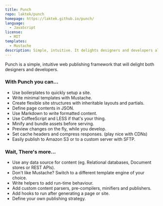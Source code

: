 ```yaml
---
title: Punch
repo: laktek/punch
homepage: https://laktek.github.io/punch/
language:
  - JavaScript
license:
  - MIT
templates:
  - Mustache
description: Simple, intuitive. It delights designers and developers alike.
---
```


Punch is a simple, intuitive web publishing framework that will delight both designers and developers.

### With Punch you can...

- Use boilerplates to quickly setup a site.
- Write minimal templates with Mustache.
- Create flexible site structures with inheritable layouts and partials.
- Define page contents in JSON.
- Use Markdown to write formatted content.
- Use CoffeeScript and LESS if that's your thing.
- Minify and bundle assets before serving.
- Preview changes on the fly, while you develop.
- Set cache headers and compress responses. (play nice with CDNs)
- Easily publish to Amazon S3 or to a custom server with SFTP.

### Wait, There's more...

- Use any data source for content (eg. Relational databases, Document stores or REST APIs).
- Don't like Mustache? Switch to a different template engine of your choice.
- Write helpers to add run-time behaviour.
- Add custom content parsers, pre-compilers, minifiers and publishers.
- Add hooks to run after generating a page or site.
- Define your own publishing strategy.
